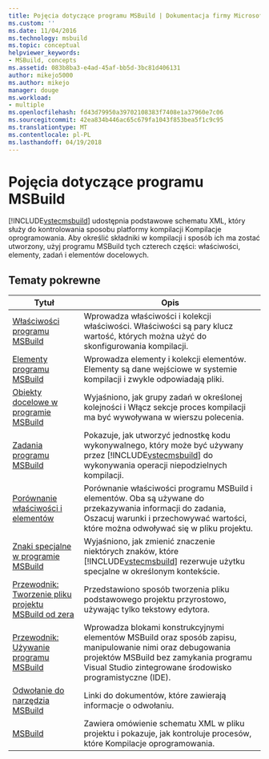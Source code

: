 ```yaml
---
title: Pojęcia dotyczące programu MSBuild | Dokumentacja firmy Microsoft
ms.custom: ''
ms.date: 11/04/2016
ms.technology: msbuild
ms.topic: conceptual
helpviewer_keywords:
- MSBuild, concepts
ms.assetid: 083b8ba3-e4ad-45af-bb5d-3bc81d406131
author: mikejo5000
ms.author: mikejo
manager: douge
ms.workload:
- multiple
ms.openlocfilehash: fd43d79950a39702108383f7408e1a37960e7c06
ms.sourcegitcommit: 42ea834b446ac65c679fa1043f853bea5f1c9c95
ms.translationtype: MT
ms.contentlocale: pl-PL
ms.lasthandoff: 04/19/2018
---
```

# <a name="msbuild-concepts"></a>Pojęcia dotyczące programu MSBuild
[!INCLUDE[vstecmsbuild](../extensibility/internals/includes/vstecmsbuild_md.md)] udostępnia podstawowe schematu XML, który służy do kontrolowania sposobu platformy kompilacji Kompilacje oprogramowania. Aby określić składniki w kompilacji i sposób ich ma zostać utworzony, użyj programu MSBuild tych czterech części: właściwości, elementy, zadań i elementów docelowych.  
  
## <a name="related-topics"></a>Tematy pokrewne  
  
|Tytuł|Opis|  
|-----------|-----------------|  
|[Właściwości programu MSBuild](../msbuild/msbuild-properties.md)|Wprowadza właściwości i kolekcji właściwości. Właściwości są pary klucz wartość, których można użyć do skonfigurowania kompilacji.|  
|[Elementy programu MSBuild](../msbuild/msbuild-items.md)|Wprowadza elementy i kolekcji elementów. Elementy są dane wejściowe w systemie kompilacji i zwykle odpowiadają pliki.|  
|[Obiekty docelowe w programie MSBuild](../msbuild/msbuild-targets.md)|Wyjaśniono, jak grupy zadań w określonej kolejności i Włącz sekcje proces kompilacji ma być wywoływana w wierszu polecenia.|  
|[Zadania programu MSBuild](../msbuild/msbuild-tasks.md)|Pokazuje, jak utworzyć jednostkę kodu wykonywalnego, który może być używany przez [!INCLUDE[vstecmsbuild](../extensibility/internals/includes/vstecmsbuild_md.md)] do wykonywania operacji niepodzielnych kompilacji.|  
|[Porównanie właściwości i elementów](../msbuild/comparing-properties-and-items.md)|Porównanie właściwości programu MSBuild i elementów. Oba są używane do przekazywania informacji do zadania, Oszacuj warunki i przechowywać wartości, które można odwoływać się w pliku projektu.|  
|[Znaki specjalne w programie MSBuild](../msbuild/msbuild-special-characters.md)|Wyjaśniono, jak zmienić znaczenie niektórych znaków, które [!INCLUDE[vstecmsbuild](../extensibility/internals/includes/vstecmsbuild_md.md)] rezerwuje użytku specjalne w określonym kontekście.|  
|[Przewodnik: Tworzenie pliku projektu MSBuild od zera](../msbuild/walkthrough-creating-an-msbuild-project-file-from-scratch.md)|Przedstawiono sposób tworzenia pliku podstawowego projektu przyrostowo, używając tylko tekstowy edytora.|  
|[Przewodnik: Używanie programu MSBuild](../msbuild/walkthrough-using-msbuild.md)|Wprowadza blokami konstrukcyjnymi elementów MSBuild oraz sposób zapisu, manipulowanie nimi oraz debugowania projektów MSBuild bez zamykania programu Visual Studio zintegrowane środowisko programistyczne (IDE).|  
|[Odwołanie do narzędzia MSBuild](../msbuild/msbuild-reference.md)|Linki do dokumentów, które zawierają informacje o odwołaniu.|  
|[MSBuild](../msbuild/msbuild.md)|Zawiera omówienie schematu XML w pliku projektu i pokazuje, jak kontroluje procesów, które Kompilacje oprogramowania.|
